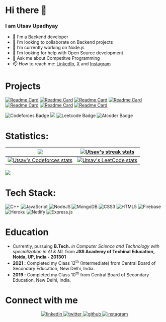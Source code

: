# Hi there 👋

###  I am Utsav Upadhyay 
- 🔭 I'm a Backend developer<br>
- 👯 I’m looking to collaborate on Backend projects<br>
- 🌱 I’m currently working on Node.js<br>
- 🤔 I’m looking for help with Open Source development<br>
- 💬 Ask me about Competitve Programming<br>
- 📫 How to reach me: [LinkedIn](https://www.linkedin.com/in/utsavup/), [X](https://x.com/utsav08_) and [Instagram](https://instagram.com/utsav08_)

# Projects  

[![Readme Card](https://github-readme-stats.vercel.app/api/pin/?username=UtsavUpadhyay08&repo=seed_bank&theme=highcontrast)](https://github.com/UtsavUpadhyay08/seed_bank)
[![Readme Card](https://github-readme-stats.vercel.app/api/pin/?username=UtsavUpadhyay08&repo=wcat_commands&theme=nightowl)](https://github.com/UtsavUpadhyay08/wcat_commands)
[![Readme Card](https://github-readme-stats.vercel.app/api/pin/?username=UtsavUpadhyay08&repo=Github_issue_scraper&theme=nightowl)](https://github.com/UtsavUpadhyay08/Github_issue_scraper)
[![Readme Card](https://github-readme-stats.vercel.app/api/pin/?username=UtsavUpadhyay08&repo=FileOrganiser&theme=highcontrast)](https://github.com/UtsavUpadhyay08/FileOrganiser)
[![Readme Card](https://github-readme-stats.vercel.app/api/pin/?username=UtsavUpadhyay08&repo=Cp_Algorithms&theme=highcontrast)](https://github.com/UtsavUpadhyay08/Cp_Algorithms)
[![Readme Card](https://github-readme-stats.vercel.app/api/pin/?username=UtsavUpadhyay08&repo=E_commerce&theme=nightowl)](https://github.com/UtsavUpadhyay08/E_commerce)
[![Readme Card](https://github-readme-stats.vercel.app/api/pin/?username=UtsavUpadhyay08&repo=Hackerrank_Automation_Tool&theme=nightowl)](https://github.com/UtsavUpadhyay08/Hackerrank_Automation_Tool)

![Codeforces Badge](https://codeforces-readme-stats.vercel.app/api/badge?username=utsav_upadhyay)
[![](https://visitcount.itsvg.in/api?id=UtsavUpadhyay08&icon=0&color=0)](https://visitcount.itsvg.in)
![Leetcode Badge](https://cp-logo.vercel.app/leetcode/utsav_upadhyay?logo=true)
![Atcoder Badge](https://cp-logo.vercel.app/atcoder/utsav_upadhyay?logo=true)


# Statistics:
| <a href="https://github-readme-stats.vercel.app/api/top-langs/?username=UtsavUpadhyay08&layout=compact&theme=dark&hide_border=false&include_all_commits=true&count_private=true"><img align="center" src="https://github-readme-stats.vercel.app/api/top-langs/?username=UtsavUpadhyay08&theme=dark&hide_border=false&include_all_commits=true&count_private=true&layout=compact" /></a> | <a href="https://github-readme-streak-stats.herokuapp.com/?user=UtsavUpadhyay08&theme=dark&hide_border=false"><img align="center" src="https://github-readme-streak-stats.herokuapp.com/?user=UtsavUpadhyay08&theme=dark&hide_border=false" alt="Utsav's streak stats" /></a>|
| ------------- | ------------- |
| <a href="https://codeforces-readme-stats.vercel.app/api/card?username=utsav_upadhyay"><img align="center" src="https://codeforces-readme-stats.vercel.app/api/card?username=utsav_upadhyay" alt="Utsav's Codeforces stats" /></a>|<a href="https://leetcard.jacoblin.cool/utsav_upadhyay?ext=contest"><img align="center" src="https://leetcard.jacoblin.cool/utsav_upadhyay?ext=contest" alt="Utsav's LeetCode stats" /></a>|

<img src="https://github-readme-activity-graph.vercel.app/graph?username=UtsavUpadhyay08&custom_title=Utsav%20Upadhyay%27s%20GitHub%20Activity%20Graph&bg_color=0D1117&color=7F3FBF&line=7F3FBF&point=7F3FBF&area_color=FFFFFF&title_color=FFFFFF&area=true"/>

# Tech Stack:
![C++](https://img.shields.io/badge/c++-%2300599C.svg?style=for-the-badge&logo=c%2B%2B&logoColor=white) ![JavaScript](https://img.shields.io/badge/javascript-%23323330.svg?style=for-the-badge&logo=javascript&logoColor=%23F7DF1E) ![NodeJS](https://img.shields.io/badge/node.js-6DA55F?style=for-the-badge&logo=node.js&logoColor=white) ![MongoDB](https://img.shields.io/badge/MongoDB-%234ea94b.svg?style=for-the-badge&logo=mongodb&logoColor=white) ![CSS3](https://img.shields.io/badge/css3-%231572B6.svg?style=for-the-badge&logo=css3&logoColor=white) ![HTML5](https://img.shields.io/badge/html5-%23E34F26.svg?style=for-the-badge&logo=html5&logoColor=white) ![Firebase](https://img.shields.io/badge/firebase-%23039BE5.svg?style=for-the-badge&logo=firebase) ![Heroku](https://img.shields.io/badge/heroku-%23430098.svg?style=for-the-badge&logo=heroku&logoColor=white) ![Netlify](https://img.shields.io/badge/netlify-%23000000.svg?style=for-the-badge&logo=netlify&logoColor=#00C7B7) ![Express.js](https://img.shields.io/badge/express.js-%23404d59.svg?style=for-the-badge&logo=express&logoColor=%2361DAFB)

# Education
- Currently, pursuing **B.Tech.** *in Computer Science and Technology with specialization in AI & ML* from **JSS Academy of Techinal Education, Noida, UP, India - 201301**
- **2021 :** Completed my Class 12<sup>th</sup> (Intermediate) from Central Board of Secondary Education, New Delhi, India.
- **2019 :** Completed my Class 10<sup>th</sup> from Central Board of Secondary Education, New Delhi, India.
  
# Connect with me  
<div align="center">
 <a href="https://www.linkedin.com/in/utsavup/" >
<img src=https://img.shields.io/badge/linkedin-%231E77B5.svg?&style=for-the-badge&logo=linkedin&logoColor=white alt=linkedin style="margin-bottom: 5px;" />
</a>
<a href="https://twitter.com/utsav08_" target="_blank">
<img src=https://img.shields.io/badge/twitter-%2300acee.svg?&style=for-the-badge&logo=twitter&logoColor=white alt=twitter style="margin-bottom: 5px;" />
</a>
<a href="https://github.com/UtsavUpadhyay08" >
<img src=https://img.shields.io/badge/github-%2324292e.svg?&style=for-the-badge&logo=github&logoColor=white alt=github style="margin-bottom: 5px;" />
</a>
 <a href="https://instagram.com/utsav08_">
<img src=https://img.shields.io/badge/instagram-%23000000.svg?&style=for-the-badge&logo=instagram&logoColor=white alt=instagram style="margin-bottom: 5px;" />
</a>

</div><br>
<!--
**UtsavUpadhyay08/UtsavUpadhyay08** is a ✨ _special_ ✨ repository because its `README.md` (this file) appears on your GitHub profile.

Here are some ideas to get you started:

- 🔭 I’m currently working on ...
- 🌱 I’m currently learning ...
- 👯 I’m looking to collaborate on ...
- 🤔 I’m looking for help with ...
- 💬 Ask me about ...
- 📫 How to reach me: ...
- 😄 Pronouns: ...
- ⚡ Fun fact: ...

![Codechef Badge](https://cp-logo.vercel.app/codechef/utsav_upadhyay?logo=true)
--> 
